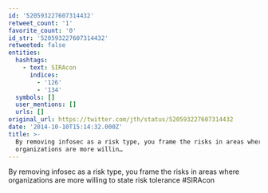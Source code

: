 ```yaml
---
id: '520593227607314432'
retweet_count: '1'
favorite_count: '0'
id_str: '520593227607314432'
retweeted: false
entities:
  hashtags:
    - text: SIRAcon
      indices:
        - '126'
        - '134'
  symbols: []
  user_mentions: []
  urls: []
original_url: https://twitter.com/jth/status/520593227607314432
date: '2014-10-10T15:14:32.000Z'
title: >-
  By removing infosec as a risk type, you frame the risks in areas where
  organizations are more willin…
---
```


By removing infosec as a risk type, you frame the risks in areas where organizations are more willing to state risk tolerance #SIRAcon
